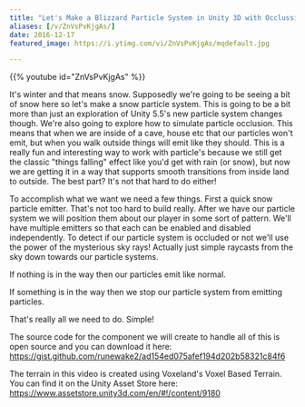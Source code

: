 ```yaml
---
title: "Let's Make a Blizzard Particle System in Unity 3D with Occlussion"
aliases: [/v/ZnVsPvKjgAs/]
date: 2016-12-17
featured_image: https://i.ytimg.com/vi/ZnVsPvKjgAs/mqdefault.jpg

---
```


{{% youtube id="ZnVsPvKjgAs" %}}

It's winter and that means snow. Supposedly we're going to be seeing a bit of snow here so let's make a snow particle system. This is going to be a bit more than just an exploration of Unity 5.5's new particle system changes though. We're also going to explore how to simulate particle occlusion. This means that when we are inside of a cave, house etc that our particles won't emit, but when you walk outside things will emit like they should. This is a really fun and interesting way to work with particle's because we still get the classic "things falling" effect like you'd get with rain (or snow), but now we are getting it in a way that supports smooth transitions from inside land to outside. The best part? It's not that hard to do either!

To accomplish what we want we need a few things. First a quick snow particle emitter. That's not too hard to build really. After we have our particle system we will position them about our player in some sort of pattern. We'll have multiple emitters so that each can be enabled and disabled independently. To detect if our particle system is occluded or not we'll use the power of the mysterious sky rays! Actually just simple raycasts from the sky down towards our particle systems.

If nothing is in the way then our particles emit like normal.

If something is in the way then we stop our particle system from emitting particles.

That's really all we need to do. Simple!

The source code for the component we will create to handle all of this is open source and you can download it here: https://gist.github.com/runewake2/ad154ed075afef194d202b58321c84f6

The terrain in this video is created using Voxeland's Voxel Based Terrain. You can find it on the Unity Asset Store here: https://www.assetstore.unity3d.com/en/#!/content/9180